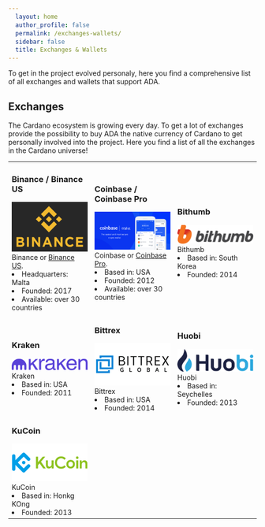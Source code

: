 ```yaml
---
  layout: home
  author_profile: false
  permalink: /exchanges-wallets/
  sidebar: false
  title: Exchanges & Wallets
---
```


To get in the project evolved personaly, here you find a comprehensive list of all exchanges and wallets that support ADA.

## Exchanges 
The Cardano ecosystem is growing every day. To get a lot of exchanges provide the possibility to buy ADA the native currency of Cardano to get personally involved into the project. Here you find a list of all the exchanges in the Cardano universe!

<table style="width:100%">
  <tr>
    <td style="width:33%">
      <h3>Binance / Binance US</h3>
      <img src="/_pages/assets/Logo-Binance.png" alt="Logo Binance>
      <ul>
      <li>Get your ADA on <a href="https://www.binance.com/" target="_blank">Binance</a> or <a href="https://www.binance.us/" target="_blank">Binance US</a>.
      <li>Headquarters: Malta
      <li>Founded: 2017
      <li>Available: over 30 countries
      </ul>
    </td>
    <td style="width:33%">
      <h3>Coinbase / Coinbase Pro</h3>
      <img src="/_pages/assets/Logo-Coinbase.png" alt="Logo Coinbase>          
      <ul>
      <li>Get your ADA on <a href="https:www.coinbase.com/" target="_blank">Coinbase</a> or <a href="https://pro.coinbase.com/" target="_blank">Coinbase Pro</a>.</li>
      <li>Based in: USA</li>
      <li>Founded: 2012</li>
      <li>Available: over 30 countries</li>
      </ul>
    </td>
    <td style="width:33%">
      <h3>Bithumb</h3>
      <img src="/_pages/assets/Logo-Bithumb.png" alt="Logo Bithumb>      
      <ul>
      <li>Get your ADA on <a href="https://en.bithumb.com/" target="_blank">Bithumb</a></li>
      <li>Based in: South Korea</li>
      <li>Founded: 2014</li>
      </ul>
    </td>
  </tr>
  <tr>
    <td style="width:33%">
      <h3>Kraken</h3>
      <img src="/_pages/assets/Logo-Kraken.png" alt="Logo Kraken>   
      ![Logo Kraken](/_pages/assets/Logo-Kraken.png)
      <ul>
      <li>Get your ADA on <a href="https://www.kraken.com/" target="_blank">Kraken</a></li>
      <li>Based in: USA</li>
      <li>Founded: 2011</li>
      </ul>  
    </td>
    <td style="width:33%">
      <h3>Bittrex</h3>
      <img src="/_pages/assets/Logo-Bittrex.png" alt="Logo Bittrex>   
      <ul>
      <li>Get your ADA on <a href="https://global.bittrex.com/" target="_blank">Bittrex</a></li>
      <li>Based in: USA</li>
      <li>Founded: 2014</li>
      </ul>
    </td>
    <td style="width:33%">
      <h3>Huobi</h3> 
      <img src="/_pages/assets/Logo-Huobi.png" alt="Logo Huobi>  
      <ul>
      <li>Get your ADA on <a href="https://www.huobi.com/" target="_blank">Huobi</a></li>
      <li>Based in: Seychelles</li>
      <li>Founded: 2013</li>
      </ul>
    </td>
  </tr>
  <tr>
    <td>
      <h3>KuCoin</h3> 
      <img src="/_pages/assets/Logo-KuCoin.png" alt="Logo KuCoin>  
      <ul>
        <li>Get your ADA on <a href="https://www.kucoin.com/" target="_blank">KuCoin</a></li>
        <li>Based in: Honkg KOng</li>
        <li>Founded: 2013</li>
    </td>
    <td></td>
    <td></td>
  </tr>
</table>
